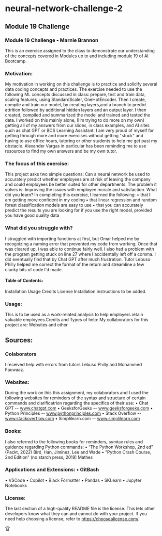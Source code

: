 # neural-network-challenge-2
## Module 19 Challenge

### Module 19 Challenge - Marnie Brannon

This is an exercise assigned to the class to demonstrate our understanding of the concepts covered in Modules up to and including module 19 of AI Bootcamp.

### Motivation: 
My motivation in working on this challenge is to practice and solidify several data coding concepts and practices. The exercise needed to use the following ML concepts discussed in class: prepare, test and train data, scaling features, using StandardScaler, OneHotEncoder.  Then I create, compile and train our model, by creating layers,and a branch to predict attrition followed by additional hidden layers and an output layer. I then created, compiled and summarized the model and trained and tested the data.
I worked on this mainly alone, (I’m trying to do more on my own) getting all of my answers from our slides, in class examples, and AI sites such as chat GPT or BCS  Learning Assistant. I am very proud of myself for getting through more and more exercises without getting "stuck" and having to use office hours, tutoring or other students to help me get past my obstacle. Alexander Vargas in particular has been reminding me to use resources to find my own answers and be my own tutor. 

### The focus of this exercise: 
This project asks two simple questions: Can a neural network be used to accurately predict whether employees are at risk of leaving the company and could employees be better suited for other departments.  The problem it solves is: Improving the issues with employee morale and satisfaction.
What did you learn? In completing this exercise, I learned the following:
• that I am getting more confident in my coding
• that linear regression and random forest classification models are easy to use
• that you can accurately predict the results you are looking for if you use the right model, provided you have good quality data

### What did you struggle with? 
I struggled with importing functions at first, but Omar helped me by recognizing a naming error that prevented my code from working. Once that was cleared up, i was able to continue fairly well. I also had a problem with the program getting stuck on line 27 where I accidentally left off a comma. I did eventually find that by Chat GPT after much frustration. Tutor Lebuso Philly helped me correct the format of the return and streamline a few clunky bits of code I'd made.

#### Table of Contents: 
Installation Usage Credits License Installation instructions to be added.

### Usage:
This is to be used as a work-related analysis to help employers retain valuable employees.Credits and Types of help: My collaborators for this project are:
Websites and other 

## Sources: 

### Colaborators
I received help with errors from tutors Lebuso Philly and Mohammed Fauwaaz.

### Websites:
During the work on this this assignment, my colaborators and I used the following websites for reminders of the syntax and structure of certain commands and clarificatrion regarding the specifics of their use:
• Chat GPT -- www.chatgpt.com
• GeeksforGeeks -- www.geeksforgeeks.com
• Python Principles -- www.pythonprinciples.com
• Stack Overflow -- www.stackoverflow.com
• Simplilearn.com -- www.simplilearn.com

### Books: 
I also referred to the following books for reminders, symtax rules and guidence regarding Python commands:
• “The Python Workshop, 2nd ed” (Packt, 2022) Bird, Han, Jiminez, Lee and Wade
• "Python Crash Course, 2nd Edition" (no starch press, 2019) Mathes

### Applications and Extensions: • GitBash
• VSCode
• Copilot
• Black Formatter
• Pandas
• SKLearn
• Jupyter Notebooks

### License: 
The last section of a high-quality README file is the license. This lets other developers know what they can and cannot do with your project. If you need help choosing a license, refer to https://choosealicense.com/.

🏆 
